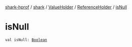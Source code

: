 [shark-hprof](../../../index.md) / [shark](../../index.md) / [ValueHolder](../index.md) / [ReferenceHolder](index.md) / [isNull](./is-null.md)

# isNull

`val isNull: `[`Boolean`](https://kotlinlang.org/api/latest/jvm/stdlib/kotlin/-boolean/index.html)